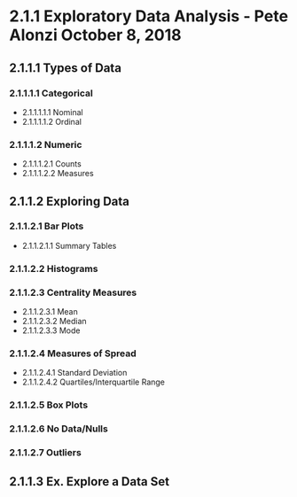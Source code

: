 # 2.1.1 Exploratory Data Analysis - Pete Alonzi October 8, 2018
## 2.1.1.1 Types of Data
### 2.1.1.1.1 Categorical
* 2.1.1.1.1.1 Nominal
* 2.1.1.1.1.2 Ordinal
### 2.1.1.1.2 Numeric
* 2.1.1.1.2.1 Counts
* 2.1.1.1.2.2 Measures
## 2.1.1.2 Exploring Data
### 2.1.1.2.1 Bar Plots
* 2.1.1.2.1.1 Summary Tables
### 2.1.1.2.2 Histograms
### 2.1.1.2.3 Centrality Measures
* 2.1.1.2.3.1 Mean
* 2.1.1.2.3.2 Median
* 2.1.1.2.3.3 Mode
### 2.1.1.2.4 Measures of Spread
* 2.1.1.2.4.1 Standard Deviation
* 2.1.1.2.4.2 Quartiles/Interquartile Range
### 2.1.1.2.5 Box Plots
### 2.1.1.2.6 No Data/Nulls
### 2.1.1.2.7 Outliers
## 2.1.1.3 Ex. Explore a Data Set
